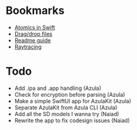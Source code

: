 # Bookmarks
- [Atomics in Swift](https://medium.com/macoclock/multi-threading-and-race-conditions-in-swift-13f3c8eb25c4)
- [Drag/drop files](https://developer.apple.com/forums/thread/696503)
- [Readme guide](https://dev.to/scottydocs/how-to-write-a-kickass-readme-5af9)
- [Raytracing](https://www.nexusmods.com/kotor/mods/1524)

# Todo
- Add .ipa and .app handling (Azula)
- Check for encryption before parsing (Azula)
- Make a simple SwiftUI app for AzulaKit (Azula)
- Separate AzulaKit from Azula CLI (Azula)
- Add all the SD models I wanna try (Naiad)
- Rewrite the app to fix codesign issues (Naiad)
